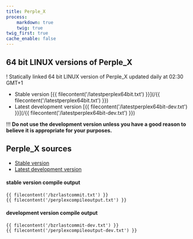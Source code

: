 ```yaml
---
title: Perple_X
process:
    markdown: true
    twig: true
twig_first: true
cache_enable: false
---
```


## 64 bit LINUX versions of Perple_X

! Statically linked 64 bit LINUX version of Perple_X updated daily at 02:30 GMT+1

* Stable version [{{ filecontent('/latestperplex64bit.txt') }}](/{{ filecontent('/latestperplex64bit.txt') }})
* Latest development version [{{ filecontent('/latestperplex64bit-dev.txt') }}](/{{ filecontent('/latestperplex64bit-dev.txt') }}) 

!!! **Do not use the development version unless you have a good reason to believe it is appropriate for your purposes.**

## Perple_X sources

* [Stable version](/perplex-sources-stable.zip)
* [Latest development version](/perplex-sources-latest.zip) 

#### stable version compile output
```
{{ filecontent('/bzrlastcommit.txt') }}
{{ filecontent('/perplexcompileoutput.txt') }}
```
#### development version compile output
```
{{ filecontent('/bzrlastcommit-dev.txt') }}
{{ filecontent('/perplexcompileoutput-dev.txt') }}
```

